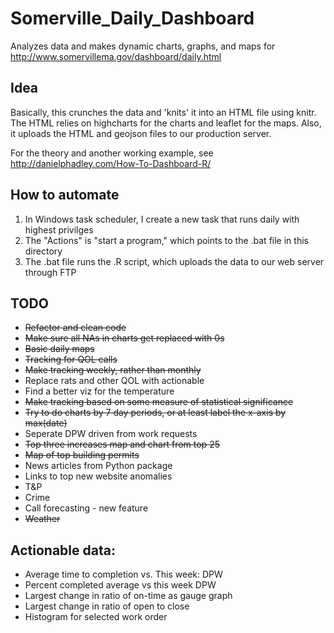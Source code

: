 # Somerville_Daily_Dashboard
Analyzes data and makes dynamic charts, graphs, and maps for http://www.somervillema.gov/dashboard/daily.html

## Idea
Basically, this crunches the data and 'knits' it into an HTML file using knitr. The HTML relies on highcharts for the charts and leaflet for the maps. Also, it uploads the HTML and geojson files to our production server. 

For the theory and another working example, see http://danielphadley.com/How-To-Dashboard-R/

## How to automate 
1. In Windows task scheduler, I create a new task that runs daily with highest privilges
2. The "Actions" is "start a program," which points to the .bat file in this directory
3. The .bat file runs the .R script, which uploads the data to our web server through FTP

## TODO
+ ~~Refactor and clean code~~
+ ~~Make sure all NAs in charts get replaced with 0s~~
+ ~~Basic daily maps~~
+ ~~Tracking for QOL calls~~
+ ~~Make tracking weekly, rather than monthly~~
+ Replace rats and other QOL with actionable
+ Find a better viz for the temperature
+ ~~Make tracking based on some measure of statistical significance~~
+ ~~Try to do charts by 7 day periods, or at least label the x-axis by max(date)~~  
+ Seperate DPW driven from work requests
+ ~~Top three increases map and chart from top 25~~
+ ~~Map of top building permits~~
+ News articles from Python package
+ Links to top new website anomalies
+ T&P
+ Crime
+ Call forecasting - new feature
+ ~~Weather~~
## Actionable data:
+ Average time to completion vs. This week: DPW
+ Percent completed average vs this week DPW
+ Largest change in ratio of on-time as gauge graph
+ Largest change in ratio of open to close
+ Histogram for selected work order
